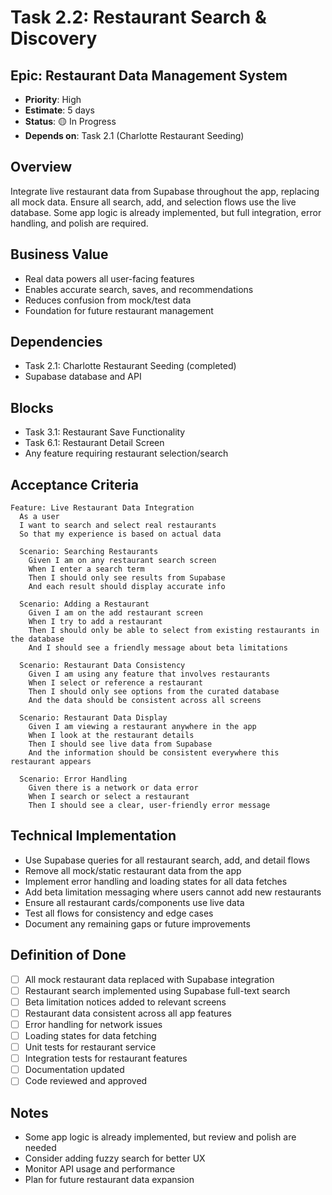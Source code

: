 # Task 2.2: Restaurant Search & Discovery

## Epic: Restaurant Data Management System
- **Priority**: High
- **Estimate**: 5 days
- **Status**: 🟡 In Progress
- **Depends on**: Task 2.1 (Charlotte Restaurant Seeding)

## Overview
Integrate live restaurant data from Supabase throughout the app, replacing all mock data. Ensure all search, add, and selection flows use the live database. Some app logic is already implemented, but full integration, error handling, and polish are required.

## Business Value
- Real data powers all user-facing features
- Enables accurate search, saves, and recommendations
- Reduces confusion from mock/test data
- Foundation for future restaurant management

## Dependencies
- Task 2.1: Charlotte Restaurant Seeding (completed)
- Supabase database and API

## Blocks
- Task 3.1: Restaurant Save Functionality
- Task 6.1: Restaurant Detail Screen
- Any feature requiring restaurant selection/search

## Acceptance Criteria

```gherkin
Feature: Live Restaurant Data Integration
  As a user
  I want to search and select real restaurants
  So that my experience is based on actual data

  Scenario: Searching Restaurants
    Given I am on any restaurant search screen
    When I enter a search term
    Then I should only see results from Supabase
    And each result should display accurate info

  Scenario: Adding a Restaurant
    Given I am on the add restaurant screen
    When I try to add a restaurant
    Then I should only be able to select from existing restaurants in the database
    And I should see a friendly message about beta limitations

  Scenario: Restaurant Data Consistency
    Given I am using any feature that involves restaurants
    When I select or reference a restaurant
    Then I should only see options from the curated database
    And the data should be consistent across all screens

  Scenario: Restaurant Data Display
    Given I am viewing a restaurant anywhere in the app
    When I look at the restaurant details
    Then I should see live data from Supabase
    And the information should be consistent everywhere this restaurant appears

  Scenario: Error Handling
    Given there is a network or data error
    When I search or select a restaurant
    Then I should see a clear, user-friendly error message
```

## Technical Implementation

- Use Supabase queries for all restaurant search, add, and detail flows
- Remove all mock/static restaurant data from the app
- Implement error handling and loading states for all data fetches
- Add beta limitation messaging where users cannot add new restaurants
- Ensure all restaurant cards/components use live data
- Test all flows for consistency and edge cases
- Document any remaining gaps or future improvements

## Definition of Done
- [ ] All mock restaurant data replaced with Supabase integration
- [ ] Restaurant search implemented using Supabase full-text search
- [ ] Beta limitation notices added to relevant screens
- [ ] Restaurant data consistent across all app features
- [ ] Error handling for network issues
- [ ] Loading states for data fetching
- [ ] Unit tests for restaurant service
- [ ] Integration tests for restaurant features
- [ ] Documentation updated
- [ ] Code reviewed and approved

## Notes
- Some app logic is already implemented, but review and polish are needed
- Consider adding fuzzy search for better UX
- Monitor API usage and performance
- Plan for future restaurant data expansion 
